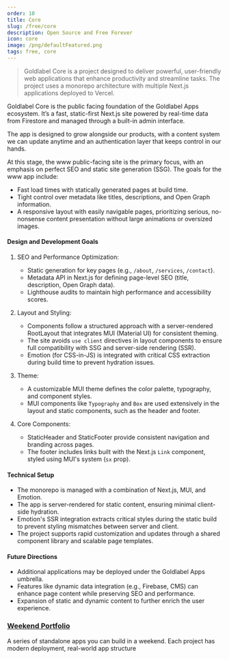 ```yaml
---
order: 10
title: Core
slug: /free/core
description: Open Source and Free Forever
icon: core
image: /png/defaultFeatured.png
tags: free, core
---
```


> Goldlabel Core is a project designed to deliver powerful, user-friendly web applications that enhance productivity and streamline tasks. The project uses a monorepo architecture with multiple Next.js applications deployed to Vercel.

Goldlabel Core is the public facing foundation of the Goldlabel Apps ecosystem. It’s a fast, static-first Next.js site powered by real-time data from Firestore and managed through a built-in admin interface.

The app is designed to grow alongside our products, with a content system we can update anytime and an authentication layer that keeps control in our hands.

At this stage, the www public-facing site is the primary focus, with an emphasis on perfect SEO and static site generation (SSG). The goals for the www app include:

- Fast load times with statically generated pages at build time.
- Tight control over metadata like titles, descriptions, and Open Graph information.
- A responsive layout with easily navigable pages, prioritizing serious, no-nonsense content presentation without large animations or oversized images.

#### Design and Development Goals

1. SEO and Performance Optimization:

   - Static generation for key pages (e.g., `/about`, `/services`, `/contact`).
   - Metadata API in Next.js for defining page-level SEO (title, description, Open Graph data).
   - Lighthouse audits to maintain high performance and accessibility scores.

2. Layout and Styling:

   - Components follow a structured approach with a server-rendered RootLayout that integrates MUI (Material UI) for consistent theming.
   - The site avoids `use client` directives in layout components to ensure full compatibility with SSG and server-side rendering (SSR).
   - Emotion (for CSS-in-JS) is integrated with critical CSS extraction during build time to prevent hydration issues.

3. Theme:

   - A customizable MUI theme defines the color palette, typography, and component styles.
   - MUI components like `Typography` and `Box` are used extensively in the layout and static components, such as the header and footer.

4. Core Components:
   - StaticHeader and StaticFooter provide consistent navigation and branding across pages.
   - The footer includes links built with the Next.js `Link` component, styled using MUI's system (`sx` prop).

#### Technical Setup

- The monorepo is managed with a combination of Next.js, MUI, and Emotion.
- The app is server-rendered for static content, ensuring minimal client-side hydration.
- Emotion's SSR integration extracts critical styles during the static build to prevent styling mismatches between server and client.
- The project supports rapid customization and updates through a shared component library and scalable page templates.

#### Future Directions

- Additional applications may be deployed under the Goldlabel Apps umbrella.
- Features like dynamic data integration (e.g., Firebase, CMS) can enhance page content while preserving SEO and performance.
- Expansion of static and dynamic content to further enrich the user experience.

### [Weekend Portfolio](/balance/books/weekend-portfolio)

A series of standalone apps you can build in a weekend. Each project has modern deployment, real-world app structure

